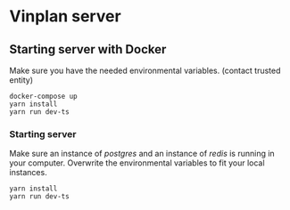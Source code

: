 # Vinplan server

## Starting server with Docker

Make sure you have the needed environmental variables. (contact trusted entity)

```shell
docker-compose up
yarn install
yarn run dev-ts
```

### Starting server

Make sure an instance of _postgres_ and an instance of _redis_ is running in your computer.
Overwrite the environmental variables to fit your local instances.

```shell
yarn install
yarn run dev-ts
```
